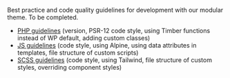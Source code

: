Best practice and code quality guidelines for development with our modular theme. To be completed.

- [PHP guidelines](Development-Guidelines/PHP-Code-Quality-and-Best-Practices) (version, PSR-12 code style, using Timber functions instead of WP default, adding custom classes)
- [JS guidelines](Development-Guidelines/JavaScript-Code-Quality-and-Best-Practices) (code style, using Alpine, using data attributes in templates, file structure of custom scripts)
- [SCSS guidelines](Development-Guidelines/CSS-Code-Quality-and-Best-Practices) (code style, using Tailwind, file structure of custom styles, overriding component styles)
